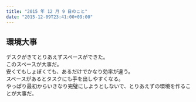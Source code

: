 ```yaml
---
title: "2015 年 12 月 9 日のこと"
date: "2015-12-09T23:41:00+09:00"
---
```


## 環境大事

デスクがきてとりあえずスペースができた。  
このスペースが大事だ。  
安くてもしょぼくても、あるだけでかなり効率が違う。  
スペースがあるとタスクにも手を出しやすくなる。  
やっぱり最初からいきなり完璧にしようとしないで、とりあえずの環境を作ることが大事だ。
